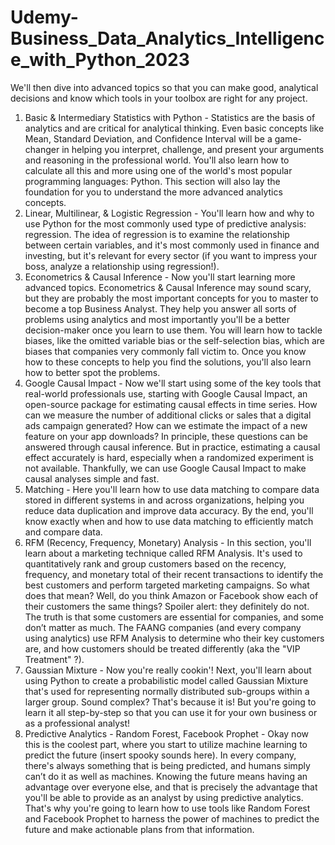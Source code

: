 # Udemy-Business_Data_Analytics_Intelligence_with_Python_2023

We'll then dive into advanced topics so that you can make good, analytical decisions and know which tools in your toolbox are right for any project.
1. Basic & Intermediary Statistics with Python - Statistics are the basis of analytics and are critical for analytical thinking. Even basic concepts like Mean, Standard Deviation, and Confidence Interval will be a game-changer in helping you interpret, challenge, and present your arguments and reasoning in the professional world.
You'll also learn how to calculate all this and more using one of the world's most popular programming languages: Python.
This section will also lay the foundation for you to understand the more advanced analytics concepts.
2. Linear, Multilinear, & Logistic Regression - You'll learn how and why to use Python for the most commonly used type of predictive analysis: regression.
The idea of regression is to examine the relationship between certain variables, and it's most commonly used in finance and investing, but it's relevant for every sector (if you want to impress your boss, analyze a relationship using regression!).
3. Econometrics & Causal Inference - Now you'll start learning more advanced topics. Econometrics & Causal Inference may sound scary, but they are probably the most important concepts for you to master to become a top Business Analyst.
They help you answer all sorts of problems using analytics and most importantly you'll be a better decision-maker once you learn to use them. You will learn how to tackle biases, like the omitted variable bias or the self-selection bias, which are biases that companies very commonly fall victim to.
Once you know how to these concepts to help you find the solutions, you'll also learn how to better spot the problems.
4. Google Causal Impact - Now we'll start using some of the key tools that real-world professionals use, starting with Google Causal Impact, an open-source package for estimating causal effects in time series.
How can we measure the number of additional clicks or sales that a digital ads campaign generated? How can we estimate the impact of a new feature on your app downloads?
In principle, these questions can be answered through causal inference. But in practice, estimating a causal effect accurately is hard, especially when a randomized experiment is not available. Thankfully, we can use Google Causal Impact to make causal analyses simple and fast.
5. Matching - Here you'll learn how to use data matching to compare data stored in different systems in and across organizations, helping you reduce data duplication and improve data accuracy. By the end, you'll know exactly when and how to use data matching to efficiently match and compare data.
6. RFM (Recency, Frequency, Monetary) Analysis - In this section, you'll learn about a marketing technique called RFM Analysis. It's used to quantitatively rank and group customers based on the recency, frequency, and monetary total of their recent transactions to identify the best customers and perform targeted marketing campaigns.
So what does that mean?
Well, do you think Amazon or Facebook show each of their customers the same things? Spoiler alert: they definitely do not.
The truth is that some customers are essential for companies, and some don’t matter as much. The FAANG companies (and every company using analytics) use RFM Analysis to determine who their key customers are, and how customers should be treated differently (aka the "VIP Treatment" ?).
7. Gaussian Mixture - Now you're really cookin'! Next, you'll learn about using Python to create a probabilistic model called Gaussian Mixture that's used for representing normally distributed sub-groups within a larger group.
Sound complex? That's because it is! But you're going to learn it all step-by-step so that you can use it for your own business or as a professional analyst!
8. Predictive Analytics - Random Forest, Facebook Prophet - Okay now this is the coolest part, where you start to utilize machine learning to predict the future (insert spooky sounds here).
In every company, there's always something that is being predicted, and humans simply can’t do it as well as machines.
Knowing the future means having an advantage over everyone else, and that is precisely the advantage that you'll be able to provide as an analyst by using predictive analytics.
That's why you're going to learn how to use tools like Random Forest and Facebook Prophet to harness the power of machines to predict the future and make actionable plans from that information.